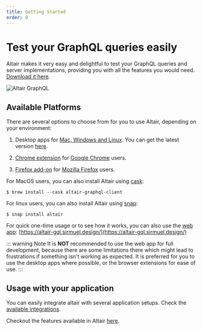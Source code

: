 ```yaml
---
title: Getting Started
order: 0
---
```


# Test your GraphQL queries easily

Altair makes it very easy and delightful to test your GraphQL queries and server implementations, providing you with all the features you would need. [Download it here](/#download).

![Altair GraphQL](/assets/img/app-shot.png)

## Available Platforms

There are several options to choose from for you to use Altair, depending on your environment:

1. Desktop apps for [Mac, Windows and Linux](https://altair.sirmuel.design/). You can get the latest version [here](https://altair.sirmuel.design/#download).
1. [Chrome extension](https://chrome.google.com/webstore/detail/altair-graphql-client/flnheeellpciglgpaodhkhmapeljopja) for [Google Chrome](https://www.google.com/chrome/) users.

1. [Firefox add-on](https://addons.mozilla.org/en-US/firefox/addon/altair-graphql-client/) for [Mozilla Firefox](https://www.mozilla.org/en-US/firefox/) users.


For MacOS users, you can also install Altair using [cask](https://github.com/Homebrew/homebrew-cask):

```
$ brew install --cask altair-graphql-client
```

For linux users, you can also install Altair using [snap](https://snapcraft.io/altair):

```
$ snap install altair
```

For quick one-time usage or to see how it works, you can also use the [web app](https://altair-gql.sirmuel.design/): [https://altair-gql.sirmuel.design/](https://altair-gql.sirmuel.design/)

::: warning Note
It is **NOT** recommended to use the web app for full development, because there are some limitations there which might lead to frustrations if something isn't working as expected. It is preferred for you to use the desktop apps where possible, or the browser extensions for ease of use.
:::


## Usage with your application
You can easily integrate altair with several application setups. Check the [available integrations](/docs/integrations).

Checkout the features available in Altair [here](/docs/features).

